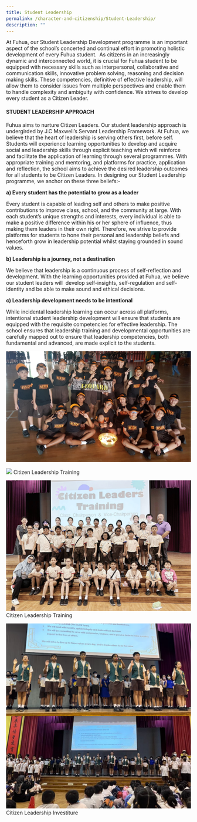 ```yaml
---
title: Student Leadership
permalink: /character-and-citizenship/Student-Leadership/
description: ""
---
```

At Fuhua, our Student Leadership Development programme is an important aspect of the school’s concerted and continual effort in promoting holistic development of every Fuhua student.  As citizens in an increasingly dynamic and interconnected world, it is crucial for Fuhua student to be equipped with necessary skills such as interpersonal, collaborative and communication skills, innovative problem solving, reasoning and decision making skills. These competencies, definitive of effective leadership, will allow them to consider issues from multiple perspectives and enable them to handle complexity and ambiguity with confidence. We strives to develop every student as a Citizen Leader. 

#### **STUDENT LEADERSHIP APPROACH**

Fuhua aims to nurture Citizen Leaders. Our student leadership approach is undergirded by J.C Maxwell’s Servant Leadership Framework. At Fuhua, we believe that the heart of leadership is serving others first, before self. Students will experience learning opportunities to develop and acquire social and leadership skills through explicit teaching which will reinforce and facilitate the application of learning through several programmes. With appropriate training and mentoring, and platforms for practice, application and reflection, the school aims to achieve the desired leadership outcomes for all students to be Citizen Leaders. In designing our Student Leadership programme, we anchor on these three beliefs:-  

  

**a) Every student has the potential to grow as a leader**

Every student is capable of leading self and others to make positive contributions to improve class, school, and the community at large. With each student’s unique strengths and interests, every individual is able to make a positive difference within his or her sphere of influence, thus making them leaders in their own right. Therefore, we strive to provide platforms for students to hone their personal and leadership beliefs and henceforth grow in leadership potential whilst staying grounded in sound values.

  

**b) Leadership is a journey, not a destination**

We believe that leadership is a continuous process of self-reflection and development. With the learning opportunities provided at Fuhua, we believe our student leaders will  develop self-insights, self-regulation and self-identity and be able to make sound and ethical decisions. 

  

**c) Leadership development needs to be intentional**  

While incidental leadership learning can occur across all platforms, intentional student leadership development will ensure that students are equipped with the requisite competencies for effective leadership. The school ensures that leadership training and developmental opportunities are carefully mapped out to ensure that leadership competencies, both fundamental and advanced, are made explicit to the students.

![](/images/Fuhua%20Experience/Student%20Development/Character%20&%20Citizenship/Student%20Leadership/A1.png)

![](/images/citizen%20leadership%20training.JPG) Citizen Leadership Training

![](/images/citizen%20leadership%20training%202.png) Citizen Leadership Training

![](/images/citizen%20leadership%20investiture.png) Citizen Leadership Investiture